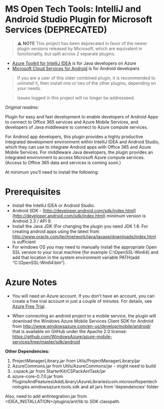 MS Open Tech Tools:  IntelliJ and Android Studio Plugin for Microsoft Services (DEPRECATED)
================================================================================

> :warning: **NOTE** This project has been deprecated in favor of the newer plugin versions released by Microsoft, which are equivalent in functionality, but split across 2 separate plugins:
* [Azure Toolkit for IntelliJ IDEA](https://plugins.jetbrains.com/plugin/8053) is for Java developers on Azure
* [Microsoft Cloud Services for Android](https://plugins.jetbrains.com/plugin/8077) is for Android developers

> If you are a user of this older combined plugin, it is recommended to uninstall it, then install one or two of the other plugins, depending on your needs. 

> Issues logged in this project will no longer be addresseed.

*Original readme:*

Plugin for easy and fast development to enable developers of Android Apps to connect to Office 365 services and Azure Mobile Services, and developers of Java middleware to connect to Azure compute services. 

For Android app developers, this plugin provides a highly productive integrated development environment within IntelliJ IDEA and Android Studio, which they can use to integrate Android apps with Office 365 and Azure Mobile Services. For middleware Java developers, the plugin provides an integrated environment to access Microsoft Azure compute services. (Access to Office 365 data and services is coming soon.) 

At minimum you’ll need to install the following: 

Prerequisites
=============
* Install the IntelliJ IDEA or Android Studio.
* Android SDK - [http://developer.android.com/sdk/index.html](http://developer.android.com/sdk/index.html) minimum version is Android 2.3 / API 9. 
* Install the Java JDK (For changing the plugin you need JDK 1.6. For creating android apps using the latest from http://www.oracle.com/technetwork/java/javase/downloads/index.html is sufficient
* For windows OS you may need to manually install the appropriate Open SSL version to your local machine (for example C:\OpenSSL-Win64\) and add that location in the system environment variable PATH(add “C:\OpenSSL-Win64\bin”). 

Azure Notes
===========
* You will need an Azure account. If you don't have an account, you can create a free trial account in just a couple of minutes. For details, see [Azure Free Trial](http://www.windowsazure.com/en-us/pricing/free-trial/?WT.mc_id=AE564AB28).

* When connecting an android project to a mobile service, the plugin will download the Windows Azure Mobile Services Client SDK for Android from http://www.windowsazure.com/en-us/develop/mobile/android/ that is available on GitHub under the Apache 2.0 license: https://github.com/WindowsAzure/azure-mobile-services/tree/master/sdk/android

**Other Dependencies:**
1. ProjectManagerLibrary.jar from Utils/ProjectManagerLibrary/jar
2. AzureCommons.jar from Utils/AzureCommons/jar - might need to build
3. .cspack.jar from StarterKit/CSPackAntTask/jar
4. azure-core-0.7.0.jar from PluginsAndFeatures\AddLibrary\AzureLibraries\com.microsoftopentechnologies.windowsazure.tools.sdk
and all jars from 'dependencies' folder

Also, need to add antIntegration.jar from <IDEA_INSTALLATION>/plugins/ant/lib to SDK classpath.

